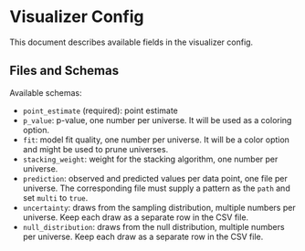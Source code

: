 # Visualizer Config

This document describes available fields in the visualizer config.

## Files and Schemas

Available schemas:
- `point_estimate` (required): point estimate
- `p_value`: p-value, one number per universe. It will be used as a coloring option.
- `fit`: model fit quality, one number per universe. It will be a color option and might be used to prune universes.
- `stacking_weight`: weight for the stacking algorithm, one number per universe.
- `prediction`: observed and predicted values per data point, one file per universe. The corresponding file must supply a pattern as the `path` and set `multi` to `true`.
- `uncertainty`: draws from the sampling distribution, multiple numbers per universe. Keep each draw as a separate row in the CSV file.
- `null_distribution`: draws from the null distribution, multiple numbers per universe. Keep each draw as a separate row in the CSV file.
